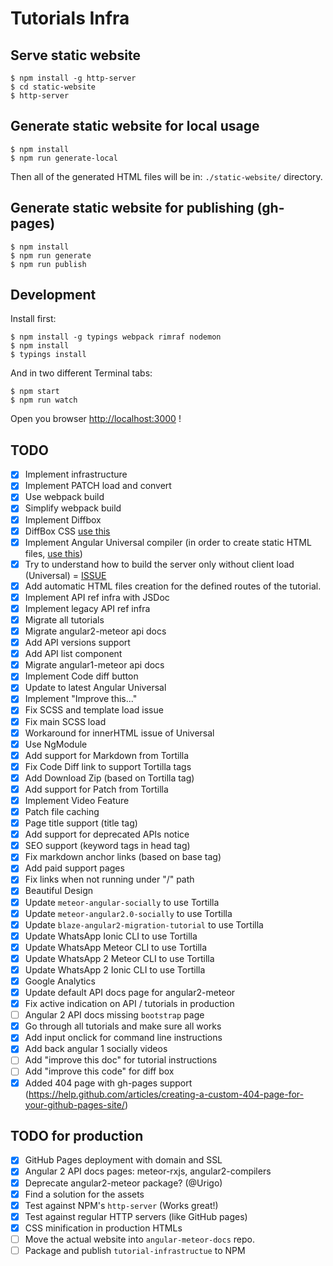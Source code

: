 # Tutorials Infra

## Serve static website

    $ npm install -g http-server
    $ cd static-website
    $ http-server

## Generate static website for local usage

    $ npm install
    $ npm run generate-local

Then all of the generated HTML files will be in: `./static-website/` directory.

## Generate static website for publishing (gh-pages)

    $ npm install
    $ npm run generate
    $ npm run publish

## Development

Install first:

    $ npm install -g typings webpack rimraf nodemon
    $ npm install
    $ typings install

And in two different Terminal tabs:

    $ npm start
    $ npm run watch

Open you browser [http://localhost:3000](http://localhost:3000) !

## TODO

- [x] Implement infrastructure
- [x] Implement PATCH load and convert
- [x] Use webpack build
- [x] Simplify webpack build
- [x] Implement Diffbox
- [x] DiffBox CSS [use this](https://github.com/meteor/tutorial-tools/blob/master/tutorial-diff-box/diff-box.less)
- [x] Implement Angular Universal compiler (in order to create static HTML files, [use this](https://github.com/angular/universal-starter/blob/master/webpack.config.js))
- [x] Try to understand how to build the server only without client load (Universal) = [ISSUE](https://github.com/angular/universal/issues/509)
- [x] Add automatic HTML files creation for the defined routes of the tutorial.
- [x] Implement API ref infra with JSDoc
- [x] Implement legacy API ref infra
- [x] Migrate all tutorials
- [x] Migrate angular2-meteor api docs
- [x] Add API versions support
- [x] Add API list component
- [x] Migrate angular1-meteor api docs
- [x] Implement Code diff button
- [x] Update to latest Angular Universal
- [x] Implement "Improve this..."
- [x] Fix SCSS and template load issue
- [x] Fix main SCSS load
- [x] Workaround for innerHTML issue of Universal
- [x] Use NgModule
- [x] Add support for Markdown from Tortilla
- [x] Fix Code Diff link to support Tortilla tags
- [x] Add Download Zip (based on Tortilla tag)
- [x] Add support for Patch from Tortilla
- [x] Implement Video Feature
- [x] Patch file caching
- [x] Page title support (title tag)
- [x] Add support for deprecated APIs notice
- [x] SEO support (keyword tags in head tag)
- [x] Fix markdown anchor links (based on base tag)
- [x] Add paid support pages
- [x] Fix links when not running under "/" path
- [x] Beautiful Design 
- [x] Update `meteor-angular-socially` to use Tortilla
- [x] Update `meteor-angular2.0-socially` to use Tortilla
- [x] Update `blaze-angular2-migration-tutorial` to use Tortilla
- [x] Update WhatsApp Ionic CLI to use Tortilla
- [x] Update WhatsApp Meteor CLI to use Tortilla
- [x] Update WhatsApp 2 Meteor CLI to use Tortilla
- [x] Update WhatsApp 2 Ionic CLI to use Tortilla
- [x] Google Analytics
- [x] Update default API docs page for angular2-meteor
- [x] Fix active indication on API / tutorials in production
- [ ] Angular 2 API docs missing `bootstrap` page
- [x] Go through all tutorials and make sure all works
- [x] Add input onclick for command line instructions
- [x] Add back angular 1 socially videos
- [ ] Add "improve this doc" for tutorial instructions
- [ ] Add "improve this code" for diff box
- [x] Added 404 page with gh-pages support (https://help.github.com/articles/creating-a-custom-404-page-for-your-github-pages-site/)

## TODO for production

- [x] GitHub Pages deployment with domain and SSL
- [x] Angular 2 API docs pages: meteor-rxjs, angular2-compilers
- [x] Deprecate angular2-meteor package? (@Urigo)
- [x] Find a solution for the assets
- [x] Test against NPM's `http-server` (Works great!)
- [x] Test against regular HTTP servers (like GitHub pages)
- [x] CSS minification in production HTMLs
- [ ] Move the actual website into `angular-meteor-docs` repo.
- [ ] Package and publish `tutorial-infrastructue` to NPM
